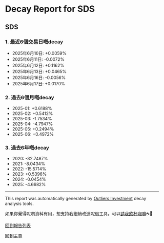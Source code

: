 # Decay Report for SDS

## SDS

### 1. 最近6個交易日嘅decay

- 2025年6月10日: +0.0059%
- 2025年6月11日: -0.0072%
- 2025年6月12日: +0.1162%
- 2025年6月13日: +0.0465%
- 2025年6月16日: -0.0056%
- 2025年6月17日: +0.0170%

### 2. 過去6個月嘅decay

- 2025-01: +0.6188%
- 2025-02: +0.5412%
- 2025-03: -1.7534%
- 2025-04: -4.7947%
- 2025-05: +0.2494%
- 2025-06: +0.4972%

### 3. 過去6年嘅decay

- 2020: -32.7487%
- 2021: -8.0434%
- 2022: -15.5714%
- 2023: +0.5396%
- 2024: -0.0454%
- 2025: -4.6682%

------------------------------
This report was automatically generated by [Outliers Investment](https://outliersecon.github.io/Outliers-Investment/) decay analysis tools.

如果你覺得呢啲資料有用，想支持我繼續改進呢個工具，可以[請我飲杯咖啡](https://buymeacoffee.com/outliersecon)☕🙏

[回到報告列表](https://outliersecon.github.io/Outliers-Investment/reports/reports_public)

[回到主頁](https://outliersecon.github.io/Outliers-Investment/)
